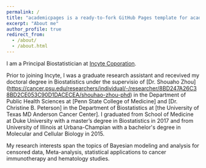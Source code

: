 ```yaml
---
permalink: /
title: "academicpages is a ready-to-fork GitHub Pages template for academic personal websites"
excerpt: "About me"
author_profile: true
redirect_from: 
  - /about/
  - /about.html
---
```

I am a Principal Biostatistician at [Incyte Coporation](https://www.incyte.com/).

Prior to joining Incyte, I was a graduate research assistant and recevived my doctoral degree in Biostatistics under the supervisio of [Dr. Shouaho Zhou] (https://cancer.psu.edu/researchers/individual/-/researcher/8BD247A26C38BD2CE053C90D1DACECEA/shouhao-zhou-phd) in the Department of Public Health Sciences at [Penn State College of Medicine] and [Dr. Christine B. Peterson] in the Department of Biostatistics at [the University of Texas MD Anderson Cancer Center]. I graduated from School of Medicine at Duke University with a master’s degree in Biostatistics in 2017 and from University of Illinois at Urbana-Champian with a bachelor's degree in Molecular and Cellular Biology in 2015.

My research interests span the topics of Bayesian modeling and analysis for censored data, Meta-analysis, statistical applications to cancer immunotherapy and hematology studies.
